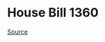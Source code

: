 # House Bill 1360

[Source](http://lawfilesext.leg.wa.gov/biennium/2021-22/Xml/Bills/House%20Bills/1360.xml)
